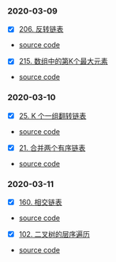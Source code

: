### 2020-03-09
- [x] [206. 反转链表](https://leetcode-cn.com/problems/reverse-linked-list/)
* [source code](https://github.com/guaguaguaxia/LeetCodePractice/blob/master/src/CheckInEveryDay/20210309/ReverseLinkedList206.java)
- [x] [215. 数组中的第K个最大元素](https://leetcode-cn.com/problems/kth-largest-element-in-an-array/)
* [source code](https://github.com/guaguaguaxia/LeetCodePractice/blob/master/src/CheckInEveryDay/20210309/FindKthLargest.java)

### 2020-03-10
- [x] [25. K 个一组翻转链表](https://leetcode-cn.com/problems/reverse-nodes-in-k-group/)
* [source code](https://github.com/guaguaguaxia/LeetCodePractice/blob/master/src/CheckInEveryDay/20210310/ReverseKGroup.java)
- [x] [21. 合并两个有序链表](https://leetcode-cn.com/problems/merge-two-sorted-lists/)
* [source code](https://github.com/guaguaguaxia/LeetCodePractice/blob/master/src/CheckInEveryDay/20210310/MergeTwoLists.java)


### 2020-03-11
- [x] [160. 相交链表](https://leetcode-cn.com/problems/intersection-of-two-linked-lists/)
* [source code](https://github.com/guaguaguaxia/LeetCodePractice/blob/master/src/CheckInEveryDay/20210311/GetIntersectionNode.java)
- [x] [102. 二叉树的层序遍历](https://leetcode-cn.com/problems/binary-tree-level-order-traversal/)
* [source code](https://github.com/guaguaguaxia/LeetCodePractice/blob/master/src/CheckInEveryDay/20210311/LevelOrder.java)